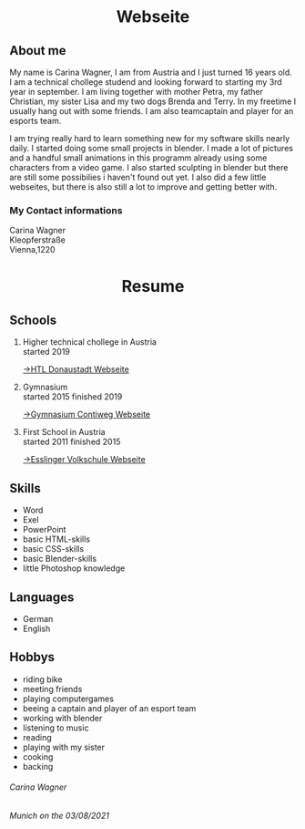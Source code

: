 
<html lang="en">

  <head>
  <meta charset="UTF-8">
  <link rel="stylesheet" type="text/css" href="main.css">
   <h1 align="center">Webseite</h1>
</head>
<body>
  <h2> About me </h2>
  <p>My name is Carina Wagner, I am from Austria and I just turned 16 years old. I am a technical chollege studend and looking forward to starting my 3rd year in september. I am living together with mother Petra, my father Christian, my sister Lisa and my two dogs Brenda and Terry. In my freetime I usually hang out with some friends. I am also teamcaptain and player for an esports team.</p>
  <p>I am trying really hard to learn something new for my software skills nearly daily. I started doing some small projects in blender. I made a lot of pictures and a handful small animations in this programm already using some characters from a video game. I also started sculpting in blender but there are still some possibilies i haven't found out yet. I also did a few little webseites, but there is also still a lot to improve and getting better with.
  </p>
  <h3>My Contact informations</h3>
  <article>Carina Wagner</article>
  <article>Kleopferstraße</article>
  <article>Vienna,1220</article>
  <h1 align="center">Resume</h1>
  <h2>Schools</h2>
<ol>
  <li>Higher technical chollege in Austria</li>
  <article>started 2019</article>
   <p><a href="https://www.htl-donaustadt.at">→HTL Donaustadt Webseite</a></p>
  <li>Gymnasium</li>
  <article>started 2015 finished 2019</article>
  <p><a href="https://www.brg-seestadt.at">→Gymnasium Contiweg Webseite</a></p>
  <li>First School in Austria</li>
  <article>started 2011 finished 2015</article>
  <p><a href="http://www.offene-volksschule-an-der-lobau.at/Startseite/">→Esslinger Volkschule Webseite</a></p> 
</ol>
  <h2>Skills</h2>
  <ul>
    <li>Word</li>
    <li>Exel</li>
    <li>PowerPoint</li>
    <li>basic HTML-skills</li>
    <li>basic CSS-skills</li>
    <li>basic Blender-skills</li>
    <li>little Photoshop knowledge</li>
  </ul> 
  <h2> Languages</h2>
<ul>
  <li>German</li>
  <li>English</li>
</ul>
<h2>Hobbys</h2>
<ul>
  <li>riding bike</li>
  <li>meeting friends</li>
  <li>playing computergames</li>
  <li>beeing a captain and player of an esport team</li>
  <li>working with blender</li>
  <li>listening to music</li>
  <li>reading</li>
  <li>playing with my sister</li>
  <li>cooking</li>
  <li>backing</li>
  </ul>
</body>
<footer> 
  <h6>Carina Wagner</h6>
  <h6>Munich on the 03/08/2021</h6>
 </footer>
</html>
